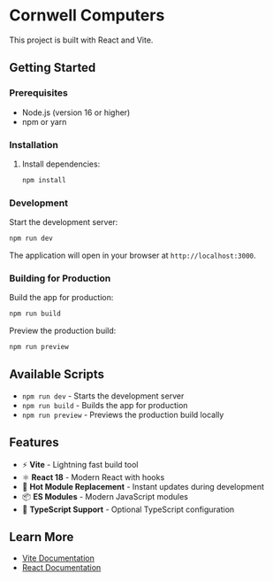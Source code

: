 # Cornwell Computers

This project is built with React and Vite.

## Getting Started

### Prerequisites

- Node.js (version 16 or higher)
- npm or yarn

### Installation

1. Install dependencies:
   ```bash
   npm install
   ```

### Development

Start the development server:
```bash
npm run dev
```

The application will open in your browser at `http://localhost:3000`.

### Building for Production

Build the app for production:
```bash
npm run build
```

Preview the production build:
```bash
npm run preview
```

## Available Scripts

- `npm run dev` - Starts the development server
- `npm run build` - Builds the app for production
- `npm run preview` - Previews the production build locally

## Features

- ⚡ **Vite** - Lightning fast build tool
- ⚛️ **React 18** - Modern React with hooks
- 🎨 **Hot Module Replacement** - Instant updates during development
- 📦 **ES Modules** - Modern JavaScript modules
- 🔧 **TypeScript Support** - Optional TypeScript configuration

## Learn More

- [Vite Documentation](https://vitejs.dev/)
- [React Documentation](https://reactjs.org/)
